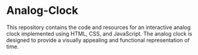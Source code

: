 # Analog-Clock
This repository contains the code and resources for an interactive analog clock implemented using HTML, CSS, and JavaScript. The analog clock is designed to provide a visually appealing and functional representation of time.
